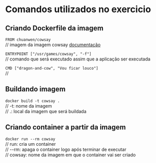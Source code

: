 # Comandos utilizados no exercicio

## Criando Dockerfile da imagem

`FROM chuanwen/cowsay`
<br>
// imagem da imagem cowsay [documentação](https://hub.docker.com/r/mbentley/cowsay/dockerfile)

`ENTRYPOINT ["/usr/games/cowsay", "-f"]`
<br>
// comando que será executado assim que a aplicação ser executada

`CMD ["dragon-and-cow", "Vou ficar louco"]`
<br>
//

## Buildando imagem
`docker build -t cowsay .`
<br>
// -t: nome da imagem <NOME>
<br>
// .: local da imagem que será buildada

## Criando container a partir da imagem
`docker run --rm cowsay`
<br>
// run: cria um container 
<br>
// --rm: apaga o container logo após terminar de executar
<br>
// cowsay: nome da imagem em que o container vai ser criado